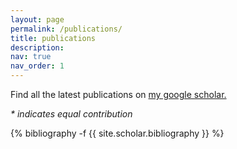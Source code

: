 ```yaml
---
layout: page
permalink: /publications/
title: publications
description: 
nav: true
nav_order: 1
---
```

<!-- _pages/publications.md -->
<div class="publications">

<p> Find all the latest publications on <a href="https://scholar.google.com/citations?user=0yl8rVYAAAAJ&hl=en">my google scholar.</a> </p>

<i>* indicates equal contribution</i>

{% bibliography -f {{ site.scholar.bibliography }} %}

</div>
